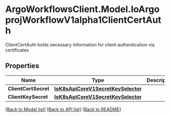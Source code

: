 # ArgoWorkflowsClient.Model.IoArgoprojWorkflowV1alpha1ClientCertAuth
ClientCertAuth holds necessary information for client authentication via certificates

## Properties

Name | Type | Description | Notes
------------ | ------------- | ------------- | -------------
**ClientCertSecret** | [**IoK8sApiCoreV1SecretKeySelector**](IoK8sApiCoreV1SecretKeySelector.md) |  | [optional] 
**ClientKeySecret** | [**IoK8sApiCoreV1SecretKeySelector**](IoK8sApiCoreV1SecretKeySelector.md) |  | [optional] 

[[Back to Model list]](../README.md#documentation-for-models) [[Back to API list]](../README.md#documentation-for-api-endpoints) [[Back to README]](../README.md)

